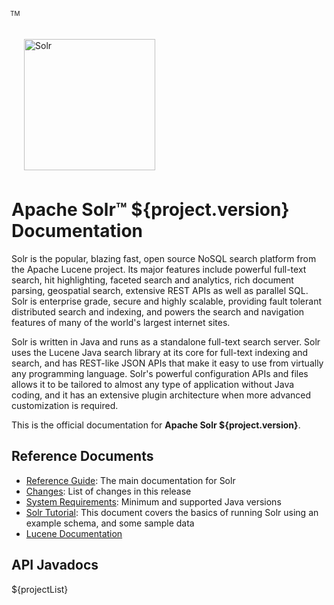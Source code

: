 <div>
  <a href="https://solr.apache.org/">
    <img src="solr.svg" style="width:210px; margin:22px 0px 7px 20px; border:none;" title="Apache Solr Logo" alt="Solr" />
  </a>
  <div style="z-index:100;position:absolute;top:25px;left:226px">
    <span style="font-size: x-small">TM</span>
  </div>
</div>

# Apache Solr™ ${project.version} Documentation

Solr is the popular, blazing fast, open source NoSQL search platform from the Apache Lucene project. Its major 
features include powerful full-text search, hit highlighting, faceted search and analytics, rich document 
parsing, geospatial search, extensive REST APIs as well as parallel SQL. Solr is enterprise grade, secure and 
highly scalable, providing fault tolerant distributed search and indexing, and powers the search and navigation 
features of many of the world's largest internet sites.

Solr is written in Java and runs as a standalone full-text search server. Solr uses the Lucene Java search 
library at its core for full-text indexing and search, and has REST-like JSON APIs that make it easy to use 
from virtually any programming language. Solr's powerful configuration APIs and files allows it to be tailored 
to almost any type of application without Java coding, and it has an extensive plugin architecture when more 
advanced customization is required.

This is the official documentation for **Apache Solr ${project.version}**.

## Reference Documents

* [Reference Guide](${project.solrRefguideUrl}/): The main documentation for Solr
* [Changes](changes/Changes.html): List of changes in this release
* [System Requirements](SYSTEM_REQUIREMENTS.html): Minimum and supported Java versions
* [Solr Tutorial](${project.solrRefguideUrl}/solr-tutorial.html):
  This document covers the basics of running Solr using an example schema, and some sample data
* [Lucene Documentation](${project.luceneDocUrl}/index.html)
  
## API Javadocs

${projectList}
